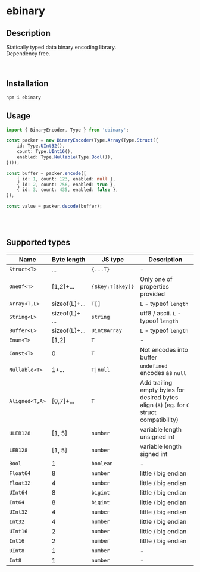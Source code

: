 # ebinary

## Description
Statically typed data binary encoding library.
<br />
Dependency free.

<br />

## Installation

```bash
npm i ebinary
```

## Usage

```typescript
import { BinaryEncoder, Type } from 'ebinary';

const packer = new BinaryEncoder(Type.Array(Type.Struct({
    id: Type.UInt32(),
    count: Type.UInt16(),
    enabled: Type.Nullable(Type.Bool()),
})));

const buffer = packer.encode([
    { id: 1, count: 123, enabled: null },
    { id: 2, count: 756, enabled: true },
    { id: 3, count: 435, enabled: false },
]);

const value = packer.decode(buffer);
```

<br />

<!-- ## Motivation
This library is ~2 times faster than `protobufjs` library data encoding (for different from `string` data types). Decoding has the same performance.
<br />
Also it supports `ascii` string encoding (it's faster and smaller than `utf8`) and any top-level type. -->

<br />

## Supported types

| Name | Byte length | JS type | Description |
|---|---|---|---|
| `Struct<T>` | ... | `{...T}` | - |
| `OneOf<T>` | [1,2]+... | `{$key:T[$key]}` | Only one of properties provided |
| `Array<T,L>` | sizeof(L)+... | `T[]` | `L` - typeof `length` |
| `String<L>` | sizeof(L)+ ... | `string` | utf8 / ascii. `L` - typeof `length` |
| `Buffer<L>` | sizeof(L)+... | `Uint8Array` | `L` - typeof `length` |
| `Enum<T>` | [1,2] | `T` | - |
| `Const<T>` | 0 | `T` | Not encodes into buffer |
| `Nullable<T>` | 1+... | `T\|null` | `undefined` encodes as `null` |
| `Aligned<T,A>` | [0,7]+... | `T` | Add trailing empty bytes for desired bytes align (`A`) (eg. for `C` struct compatibility) |
| `ULEB128` | [1, 5] | `number` | variable length unsigned int |
| `LEB128` | [1, 5] | `number` | variable length signed int |
| `Bool` | 1 | `boolean` | - |
| `Float64` | 8 | `number` | little / big endian |
| `Float32` | 4 | `number` | little / big endian |
| `UInt64` | 8 | `bigint` | little / big endian |
| `Int64` | 8 | `bigint` | little / big endian |
| `UInt32` | 4 | `number` | little / big endian |
| `Int32` | 4 | `number` | little / big endian |
| `UInt16` | 2 | `number` | little / big endian |
| `Int16` | 2 | `number` | little / big endian |
| `UInt8` | 1 | `number` | - |
| `Int8` | 1 | `number` | - |
